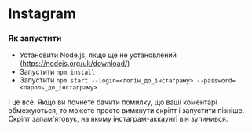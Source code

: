 # Instagram

### Як запустити
- Установити Node.js, якщо ще не установлений (https://nodejs.org/uk/download/)
- Запустити `npm install`
- Запустити `npm start --login=<логін_до_інстаграму> --password=<пароль_до_інстаграму>`

І це все. Якщо ви почнете бачити помилку, що ваші коментарі обмежуються, то можете просто вимкнути скріпт і запустити пізніше. Скріпт запам'ятовує, на якому інстаграм-аккаунті він зупинився.